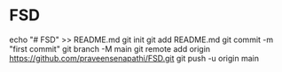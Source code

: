 # FSD
echo "# FSD" >> README.md
git init
git add README.md
git commit -m "first commit"
git branch -M main
git remote add origin https://github.com/praveensenapathi/FSD.git
git push -u origin main
